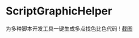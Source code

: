# ScriptGraphicHelper
为多种脚本开发工具一键生成多点找色比色代码
! [截图 ](https://github.com/yiszza/ScriptGraphicHelper/blob/master/ScriptGraphicHelper/ScreenShot/screenshot_1.png)
